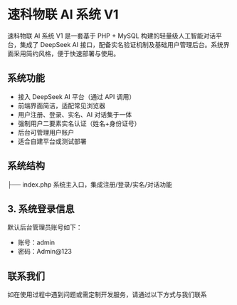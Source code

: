 # 速科物联 AI 系统 V1

速科物联 AI 系统 V1 是一套基于 PHP + MySQL 构建的轻量级人工智能对话平台，集成了 DeepSeek AI 接口，配备实名验证机制及基础用户管理后台。系统界面采用简约风格，便于快速部署与使用。

## 系统功能

- 接入 DeepSeek AI 平台（通过 API 调用）
- 前端界面简洁，适配常见浏览器
- 用户注册、登录、实名、AI 对话集于一体
- 强制用户二要素实名认证（姓名+身份证号）
- 后台可管理用户账户
- 适合自建平台或测试部署

## 系统结构

├── index.php 系统主入口，集成注册/登录/实名/对话功能

## 3. 系统登录信息

默认后台管理员账号如下：

- 账号：admin  
- 密码：Admin@123 

## 联系我们

如在使用过程中遇到问题或需定制开发服务，请通过以下方式与我们联系

